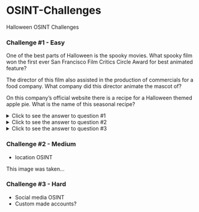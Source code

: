 # OSINT-Challenges
Halloween OSINT Challenges

### Challenge #1 - Easy

One of the best parts of Halloween is the spooky movies. What spooky film won the first ever San Francisco Film Critics Circle Award for best animated feature?

The director of this film also assisted in the production of commercials for a food company. What company did this director animate the mascot of?  

On this company’s official website there is a recipe for a Halloween themed apple pie. What is the name of this seasonal recipe? 

<details>
<summary>Click to see the answer to question #1</summary>
  
**Caroline**

</details>

<details>
<summary>Click to see the answer to question #2</summary>
  
**Pillsbury**

</details>

<details>
<summary>Click to see the answer to question #3</summary>
  
**Mummy Apple Pie**

</details>

### Challenge #2 - Medium

- location OSINT

This image was taken...

### Challenge #3 - Hard

- Social media OSINT
- Custom made accounts? 
